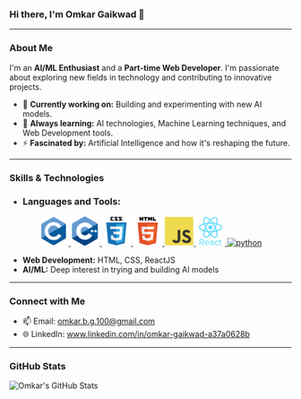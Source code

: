 

### Hi there, I'm Omkar Gaikwad 👋

---


### About Me

I'm an **AI/ML Enthusiast** and a **Part-time Web Developer**. I'm passionate about exploring new fields in technology and contributing to innovative projects. 

- 🔭 **Currently working on:** Building and experimenting with new AI models.
- 🌱 **Always learning:** AI technologies, Machine Learning techniques, and Web Development tools.
- ⚡ **Fascinated by:** Artificial Intelligence and how it's reshaping the future.

---

### Skills & Technologies

- <h3 >Languages and Tools:</h3>
<p align="center">
    <a href="https://www.cprogramming.com/" target="_blank" rel="noreferrer">
        <img src="https://raw.githubusercontent.com/devicons/devicon/master/icons/c/c-original.svg"
            alt="c" width="52" height="52" />
    </a>
    <a href="https://www.w3schools.com/cpp/" target="_blank" rel="noreferrer">
        <img
            src="https://raw.githubusercontent.com/devicons/devicon/master/icons/cplusplus/cplusplus-original.svg"
            alt="cplusplus" width="52" height="52" />
    </a>
    <a href="https://www.w3schools.com/css/" target="_blank" rel="noreferrer">
        <img
            src="https://raw.githubusercontent.com/devicons/devicon/master/icons/css3/css3-original-wordmark.svg"
            alt="css3" width="52" height="52" />
    </a>
    <a href="https://www.w3.org/html/" target="_blank" rel="noreferrer">
        <img
            src="https://raw.githubusercontent.com/devicons/devicon/master/icons/html5/html5-original-wordmark.svg"
            alt="html5" width="52" height="52" />
    </a>
    <a href="https://developer.mozilla.org/en-US/docs/Web/JavaScript" target="_blank"
        rel="noreferrer">
        <img
            src="https://raw.githubusercontent.com/devicons/devicon/master/icons/javascript/javascript-original.svg"
            alt="javascript" width="52" height="52" />
    </a>
    <a href="https://reactjs.org/" target="_blank" rel="noreferrer">
        <img
            src="https://raw.githubusercontent.com/devicons/devicon/master/icons/react/react-original-wordmark.svg"
            alt="react" width="52" height="52" />
    </a>
    <a href="https://www.python.org/" target="_blank" rel="noreferrer">
        <img src="https://www.vectorlogo.zone/logos/python/python-icon.svg" alt="python"
            width="52" height="52" />
    </a>
</p>


- **Web Development:** HTML, CSS, ReactJS
- **AI/ML:** Deep interest in trying and building AI models

---

### Connect with Me

- 📫 Email: omkar.b.g.100@gmail.com
- 🌐 LinkedIn: www.linkedin.com/in/omkar-gaikwad-a37a0628b
---

### GitHub Stats

![Omkar's GitHub Stats](https://github-readme-stats.vercel.app/api?username=omkarbg100&show_icons=true&theme=radical)
